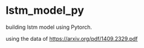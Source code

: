 # lstm_model_py

building lstm model using Pytorch.

using the data of https://arxiv.org/pdf/1409.2329.pdf
